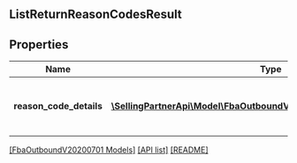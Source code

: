## ListReturnReasonCodesResult

## Properties

Name | Type | Description | Notes
------------ | ------------- | ------------- | -------------
**reason_code_details** | [**\SellingPartnerApi\Model\FbaOutboundV20200701\ReasonCodeDetails[]**](ReasonCodeDetails.md) | An array of return reason code details. | [optional]

[[FbaOutboundV20200701 Models]](../) [[API list]](../../Api) [[README]](../../../README.md)
